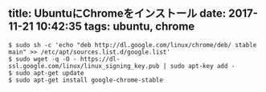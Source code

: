 title: UbuntuにChromeをインストール
date: 2017-11-21 10:42:35
tags: ubuntu, chrome
---
```
$ sudo sh -c 'echo "deb http://dl.google.com/linux/chrome/deb/ stable main" >> /etc/apt/sources.list.d/google.list'
$ sudo wget -q -O - https://dl-ssl.google.com/linux/linux_signing_key.pub | sudo apt-key add -
$ sudo apt-get update
$ sudo apt-get install google-chrome-stable
```
